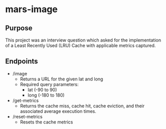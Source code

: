 # mars-image

## Purpose
This project was an interview question which asked for the implementation of a Least Recently Used (LRU) Cache with applicable metrics captured.

## Endpoints
 * /image
    * Returns a URL for the given lat and long
    * Required query parameters:
        * lat (-90 to 90)
        * long (-180 to 180)
 * /get-metrics
    * Returns the cache miss, cache hit, cache eviction, and their associated average execution times.
 * /reset-metrics
    * Resets the cache metrics
